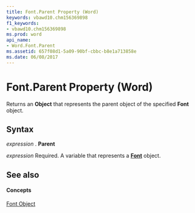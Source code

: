 ```yaml
---
title: Font.Parent Property (Word)
keywords: vbawd10.chm156369898
f1_keywords:
- vbawd10.chm156369898
ms.prod: word
api_name:
- Word.Font.Parent
ms.assetid: 657f08d1-5a09-90bf-cbbc-b8e1a713858e
ms.date: 06/08/2017
---
```



# Font.Parent Property (Word)

Returns an  **Object** that represents the parent object of the specified **Font** object.


## Syntax

 _expression_ . **Parent**

 _expression_ Required. A variable that represents a **[Font](font-object-word.md)** object.


## See also


#### Concepts


[Font Object](font-object-word.md)

